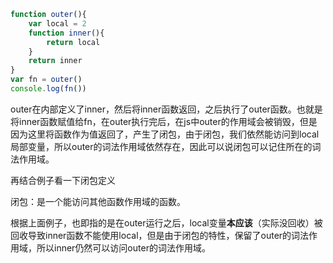 ```javascript
function outer(){
    var local = 2
    function inner(){
        return local
    }
    return inner
}
var fn = outer()
console.log(fn())
```

outer在内部定义了inner，然后将inner函数返回，之后执行了outer函数。也就是将inner函数赋值给fn，在outer执行完后，在js中outer的作用域会被销毁，但是因为这里将函数作为值返回了，产生了闭包，由于闭包，我们依然能访问到local局部变量，所以outer的词法作用域依然存在，因此可以说闭包可以记住所在的词法作用域。



再结合例子看一下闭包定义

闭包：是一个能访问其他函数作用域的函数。

根据上面例子，也即指的是在outer运行之后，local变量**本应该**（实际没回收）被回收导致inner函数不能使用local，但是由于闭包的特性，保留了outer的词法作用域，所以inner仍然可以访问outer的词法作用域。